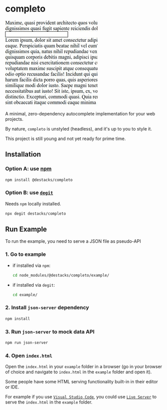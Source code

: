 # completo

![completo showcase](images/completo.gif)

A minimal, zero-dependency autocomplete implementation for your web projects.

By nature, `completo` is unstyled (headless), and it's up to you to style it.

This project is still young and not yet ready for prime time.

## Installation

### Option A: use [npm](https://www.npmjs.com/package/@destacks/completo)

```sh
npm install @destacks/completo
```

### Option B: use [`degit`](https://github.com/Rich-Harris/degit)

Needs `npm` locally installed.

```sh
npx degit destacks/completo
```

## Run Example

To run the example, you need to serve a JSON file as pseudo-API

### 1. Go to example

- if installed via `npm`:
  ```sh
  cd node_modules/@destacks/completo/example/
  ```
- if installed via `degit`:
  ```sh
  cd example/
  ```

### 2. Install `json-server` dependency

```sh
npm install
```

### 3. Run `json-server` to mock data API

```sh
npm run json-server
```

### 4. Open `index.html`

Open the `index.html` in your `example` folder in a browser (go in your browser of choice and navigate to `index.html` in the `example` folder and open it).

Some people have some HTML serving functionality built-in in their editor or IDE.

For example if you use [`Visual Studio Code`](https://code.visualstudio.com/), you could use [`Live Server`](https://marketplace.visualstudio.com/items?itemName=ritwickdey.LiveServer) to serve the `index.html` in the `example` folder.
